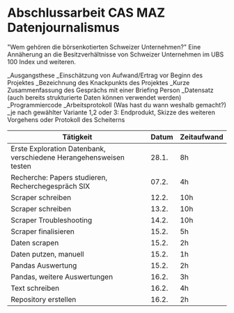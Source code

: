 # Abschlussarbeit CAS MAZ Datenjournalismus
"Wem gehören die börsenkotierten Schweizer Unternehmen?" 
Eine Annäherung an die Besitzverhältnisse von Schweizer Unternehmen im UBS 100 Index und weiteren.

_Ausgangsthese
_Einschätzung von Aufwand/Ertrag vor Beginn des Projektes
_Bezeichnung des Knackpunkts des Projektes
_Kurze Zusammenfassung des Gesprächs mit einer Briefing Person
_Datensatz (auch bereits strukturierte Daten können verwendet werden)
_Programmiercode
_Arbeitsprotokoll (Was hast du wann weshalb gemacht?)
_je nach gewählter Variante 1,2 oder 3: Endprodukt, Skizze des weiteren
Vorgehens oder Protokoll des Scheiterns




| Tätigkeit                                                          | Datum | Zeitaufwand |
|--------------------------------------------------------------------|-------|-------------|
| Erste Exploration Datenbank, verschiedene Herangehensweisen testen | 28.1. | 8h          |
| Recherche: Papers studieren, Recherchegespräch SIX                 | 07.2. | 4h          |
| Scraper schreiben                                                  | 12.2. | 10h         |
| Scraper schreiben                                                  | 13.2. | 10h         |
| Scraper Troubleshooting                                            | 14.2. | 10h         |
| Scraper finalisieren                                               | 15.2. | 5h          |
| Daten scrapen                                                      | 15.2. | 2h          |
| Daten putzen, manuell                                              | 15.2. | 1h          |
| Pandas Auswertung                                                  | 15.2. | 2h          |
| Pandas, weitere Auswertungen                                       | 16.2. | 3h          |
| Text schreiben                                                     | 16.2. | 4h          |
| Repository erstellen                                               | 16.2. | 2h          |
